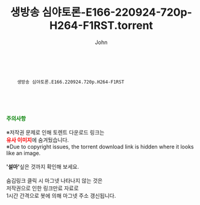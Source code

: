 ﻿---
layout: post
title:  "    생방송 심야토론-E166-220924-720p-H264-F1RST.torrent"
author: John
categories: [ TV ]
tags: [  ]
image:  
description: "    생방송 심야토론-E166-220924-720p-H264-F1RST torrent 정보 공유"
toc: true
toc_sticky: true
---

<br>

        생방송 심야토론.E166.220924.720p.H264-F1RST  
    
<br><br><br>
<p data-ke-size="size16"><b><span style="color: green;">주의사항</span></b><br /><br />※저작권 문제로 인해 토렌트 다운로드 링크는<br /><b><span style="color: red;">유사 이미지</span></b>에 숨겨뒀습니다.<br />※Due to copyright issues, the torrent download link is hidden where it looks like an image.<br /><br /><b>'설마'</b>싶은 것까지 확인해 보세요.<br /><br />숨김링크 클릭 시 마그넷 나타나지 않는 것은<br />저작권으로 인한 링크만료 자료로<br />1시간 간격으로 봇에 의해 마그넷 주소 갱신됩니다.</p>
